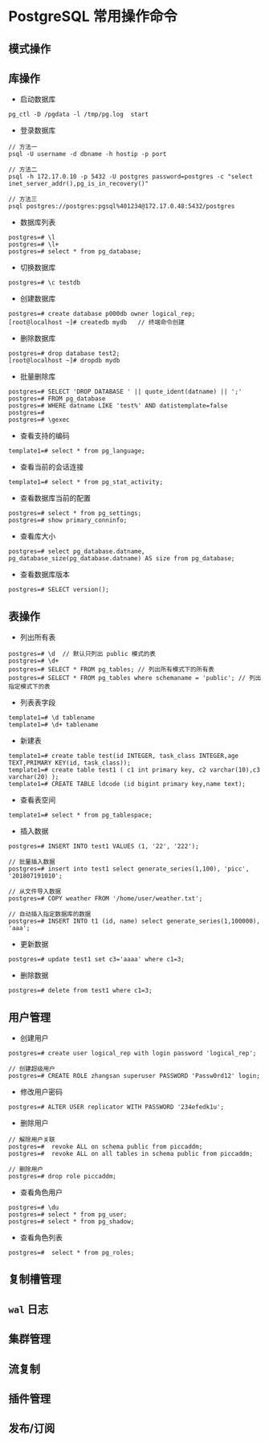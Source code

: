 # PostgreSQL 常用操作命令

## 模式操作

## 库操作

* 启动数据库
```
pg_ctl -D /pgdata -l /tmp/pg.log  start
```

* 登录数据库
```
// 方法一
psql -U username -d dbname -h hostip -p port

// 方法二
psql -h 172.17.0.10 -p 5432 -U postgres password=postgres -c "select inet_server_addr(),pg_is_in_recovery()"

// 方法三
psql postgres://postgres:pgsql%401234@172.17.0.48:5432/postgres
```

* 数据库列表
```
postgres=# \l
postgres=# \l+
postgres=# select * from pg_database;
```

* 切换数据库
```
postgres=# \c testdb
```

* 创建数据库
```
postgres=# create database p000db owner logical_rep;
[root@localhost ~]# createdb mydb   // 终端命令创建
```

* 删除数据库
```
postgres=# drop database test2;
[root@localhost ~]# dropdb mydb
```

* 批量删除库
```
postgres=# SELECT 'DROP DATABASE ' || quote_ident(datname) || ';'
postgres=# FROM pg_database
postgres=# WHERE datname LIKE 'test%' AND datistemplate=false
postgres=#
postgres=# \gexec
```

* 查看支持的编码
```
template1=# select * from pg_language;
```

* 查看当前的会话连接
```
template1=# select * from pg_stat_activity;
```

* 查看数据库当前的配置
```
postgres=# select * from pg_settings;
postgres=# show primary_conninfo;
```

* 查看库大小
```
postgres=# select pg_database.datname, pg_database_size(pg_database.datname) AS size from pg_database;
```

* 查看数据库版本
```
postgres=# SELECT version();
```

## 表操作

* 列出所有表
```
postgres=# \d  // 默认只列出 public 模式的表
postgres=# \d+
postgres=# SELECT * FROM pg_tables; // 列出所有模式下的所有表
postgres=# SELECT * FROM pg_tables where schemaname = 'public'; // 列出指定模式下的表
```

* 列表表字段
```
template1=# \d tablename
template1=# \d+ tablename
```

* 新建表
```
template1=# create table test(id INTEGER, task_class INTEGER,age TEXT,PRIMARY KEY(id, task_class));
template1=# create table test1 ( c1 int primary key, c2 varchar(10),c3 varchar(20) );
template1=# CREATE TABLE ldcode (id bigint primary key,name text);
```

* 查看表空间
```
template1=# select * from pg_tablespace;
```

* 插入数据
```
postgres=# INSERT INTO test1 VALUES (1, '22', '222');

// 批量插入数据
postgres=# insert into test1 select generate_series(1,100), 'picc', '201807191010';

// 从文件导入数据
postgres=# COPY weather FROM '/home/user/weather.txt';

// 自动插入指定数据库的数据
postgres=# INSERT INTO t1 (id, name) select generate_series(1,100000), 'aaa';
```

* 更新数据
```
postgres=# update test1 set c3='aaaa' where c1=3;
```

* 删除数据
```
postgres=# delete from test1 where c1=3;
```

## 用户管理

* 创建用户
```
postgres=# create user logical_rep with login password 'logical_rep';

// 创建超级用户
postgres=# CREATE ROLE zhangsan superuser PASSWORD 'Passw0rd12' login;
```

* 修改用户密码
```
postgres=# ALTER USER replicator WITH PASSWORD '234efedk1u';
```

* 删除用户
```
// 解除用户关联
postgres=#  revoke ALL on schema public from piccaddm;
postgres=#  revoke ALL on all tables in schema public from piccaddm;

// 删除用户
postgres=# drop role piccaddm;
```

* 查看角色用户
```
postgres=# \du
postgres=# select * from pg_user;
postgres=# select * from pg_shadow;
```

* 查看角色列表
```
postgres=#  select * from pg_roles;
```

## 复制槽管理

## `wal` 日志

## 集群管理

## 流复制

## 插件管理

## 发布/订阅


